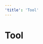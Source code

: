 ```yaml
---
'title': 'Tool'
---
```


# Tool


<!-- ##DOCS-SOURCER-START
{"sourcePlugin":"Local File Copier","hash":"7b9768e8298d0d83fd9e1ccc3a2328b1"}
##DOCS-SOURCER-END -->
